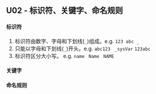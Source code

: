 ## U02 - 标识符、关键字、命名规则

#### 标识符
1. 标识符由数字、字母和下划线(`_`)组成。e.g. `123 abc _`
2. 只能以字母和下划线(`_`)开头。e.g. `abc123` ` _sysVar` `123abc`
3. 标识符区分大小写。 e.g. `name` ` Name` ` NAME`


#### 关键字

#### 命名规则
